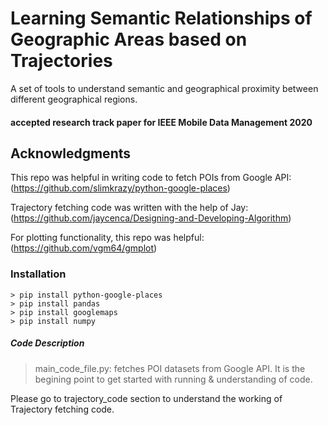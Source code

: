 # Learning Semantic Relationships of Geographic Areas based on Trajectories 
A set of tools to understand semantic and geographical proximity between different geographical regions. 
#### accepted research track paper for IEEE Mobile Data Management 2020

## Acknowledgments
This repo was helpful in writing code to fetch POIs from Google API: (https://github.com/slimkrazy/python-google-places)

Trajectory fetching code was written with the help of Jay: (https://github.com/jaycenca/Designing-and-Developing-Algorithm)

For plotting functionality, this repo was helpful: (https://github.com/vgm64/gmplot)


### Installation
```
> pip install python-google-places
> pip install pandas
> pip install googlemaps
> pip install numpy
```

##### Code Description

> main_code_file.py: fetches POI datasets from Google API. It is the begining point to get started with running & understanding of code.

Please go to trajectory_code section to understand the working of Trajectory fetching code.
